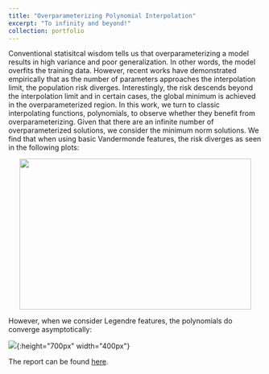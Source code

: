 ```yaml
---
title: "Overparameterizing Polynomial Interpolation"
excerpt: "To infinity and beyond!"
collection: portfolio
---
```


Conventional statisitcal wisdom tells us that overparameterizing a model results in high variance and poor generalization. In other words, the model overfits the training data. However, recent works have demonstrated empirically that as the number of parameters approaches the interpolation limit, the population risk diverges. Interestingly, the risk descends beyond the interpolation limit and in certain cases, the global minimum is achieved in the overparameterized region. In this work, we turn to classic interpolating functions, polynomials, to observe whether they benefit from overparameterizing. Given that there are an infinite number of overparameterized solutions, we consider the minimum norm solutions. We find that when using basic Vandermonde features, the risk diverges as seen in the following plots:

<p align="center">
  <img width="460" height="300" src="https://ameerd.github.io/images/Vandermonde.PNG">
</p>

However, when we consider Legendre features, the polynomials do converge asymptotically:

![](https://ameerd.github.io/images/Legendre.PNG){:height="700px" width="400px"}

The report can be found [here](https://ameerd.github.io/files/Polynomial_Interpolation_Report.pdf).

